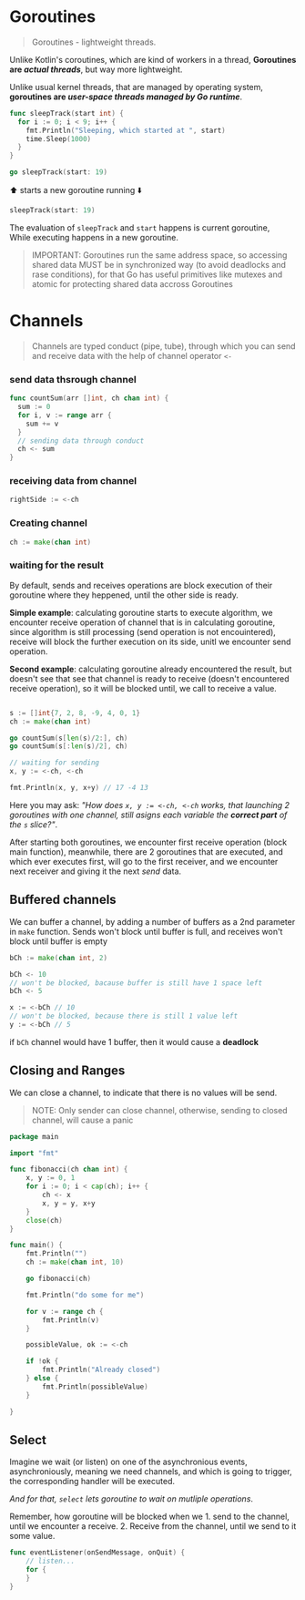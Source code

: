 # Goroutines
> Goroutines - lightweight threads.

Unlike Kotlin's coroutines, which are kind of workers in a thread, **Goroutines are _actual threads_**, but way more lightweight.  

Unlike usual kernel threads, that are managed by operating system, **goroutines are _user-space threads managed by Go runtime_**.

```go
func sleepTrack(start int) {
  for i := 0; i < 9; i++ {
    fmt.Println("Sleeping, which started at ", start)
    time.Sleep(1000)
  }
}
```

```go
go sleepTrack(start: 19)
```
⬆️ starts a new goroutine running ⬇️
```go
sleepTrack(start: 19)
```

The evaluation of `sleepTrack` and `start` happens is current goroutine,  
While executing happens in a new goroutine.

> IMPORTANT: Goroutines run the same address space, so accessing shared data MUST be in synchronized way (to avoid deadlocks and rase conditions), for that Go has useful primitives like mutexes and atomic for protecting shared data accross Goroutines


# Channels
> Channels are typed conduct (pipe, tube), through which you can send and receive data with the help of channel operator `<-`

### send data thsrough channel
```go
func countSum(arr []int, ch chan int) {
  sum := 0
  for i, v := range arr {
    sum += v
  }
  // sending data through conduct
  ch <- sum
}
```

### receiving data from channel
```go
rightSide := <-ch
```

### Creating channel
```go
ch := make(chan int)
```

### waiting for the result
By default, sends and receives operations are block execution of their goroutine where they heppened, until the other side is ready.  

**Simple example**: calculating goroutine starts to execute algorithm, we encounter receive operation of channel that is in calculating goroutine, since algorithm is still processing (send operation is not encouintered), receive will block the further execution on its side, unitl we encounter send operation.

**Second example**: calculating goroutine already encountered the result, but doesn't see that see that channel is ready to receive (doesn't encountered receive operation), so it will be blocked until, we call to receive a value.
```go

s := []int{7, 2, 8, -9, 4, 0, 1}
ch := make(chan int)

go countSum(s[len(s)/2:], ch)
go countSum(s[:len(s)/2], ch)

// waiting for sending
x, y := <-ch, <-ch

fmt.Println(x, y, x+y) // 17 -4 13
```
Here you may ask: _"How does `x, y := <-ch, <-ch` works, that launching 2 goroutines with one channel, still asigns each variable the **correct part** of the `s` slice?"_.  

After starting both goroutines, we encounter first receive operation (block main function), meanwhile, there are 2 goroutines that are executed, and which ever executes first, will go to the first receiver, and we encounter next receiver and giving it the next _send_ data.


## Buffered channels
We can buffer a channel, by adding a number of buffers as a 2nd parameter in `make` function. Sends won't block until buffer is full, and receives won't block until buffer is empty
```go
bCh := make(chan int, 2)

bCh <- 10
// won't be blocked, bacause buffer is still have 1 space left
bCh <- 5

x := <-bCh // 10
// won't be blocked, because there is still 1 value left
y := <-bCh // 5
```

if `bCh` channel would have 1 buffer, then it would cause a **deadlock**

## Closing and Ranges
We can close a channel, to indicate that there is no values will be send.
> NOTE: Only sender can close channel, otherwise, sending to closed channel, will cause a panic

```go
package main

import "fmt"

func fibonacci(ch chan int) {
	x, y := 0, 1
	for i := 0; i < cap(ch); i++ {
		ch <- x
		x, y = y, x+y
	}
	close(ch)
}

func main() {
	fmt.Println("")
	ch := make(chan int, 10)

	go fibonacci(ch)

	fmt.Println("do some for me")

	for v := range ch {
		fmt.Println(v)
	}

	possibleValue, ok := <-ch

	if !ok {
		fmt.Println("Already closed")
	} else {
		fmt.Println(possibleValue)
	}

}

```

## Select
Imagine we wait (or listen) on one of the asynchronious events, asynchroniously, meaning we need channels, and which is going to trigger, the corresponding handler will be executed.  

_And for that, `select` lets goroutine to wait on mutliple operations_.  

Remember, how goroutine will be blocked when we 1. send to the channel, until we encounter a receive. 2. Receive from the channel, until we send to it some value.  

```go
func eventListener(onSendMessage, onQuit) {
	// listen...
	for {
	}
}
```

